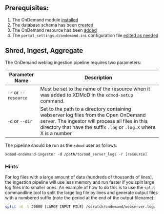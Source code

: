 ## Prerequisites:
1. The OnDemand module [installed](install.md)
2. The database schema has been [created](configuration.md#database-configuration)
3. The OnDemand resource has been [added](configuration.md#resource-setup)
4. The `portal_settings.d/ondemand.ini` configuration file [edited as needed](configuration.md#configuration-file)

## Shred, Ingest, Aggregate

The OnDemand weblog ingestion pipeline requires two parameters:

| Parameter Name | Description
| -------------- | -----------
| `-r` or `--resource` | Must be set to the name of the resource when it was added to XDMoD in the `xdmod-setup` command. |
| `-d` or `--dir` | Set to the path to a directory containing webserver log files from the Open OnDemand server. The ingestor will process all files in this directory that have the suffix `.log` or `.log.X` where X is a number |


The pipeline should be run as the `xdmod` user as follows:

    xdmod-ondemand-ingestor -d /path/to/ood_server_logs -r [resource]

### Hints

For log files with a large amount of data (hundreds of thousands of lines), the ingestion pipeline
will use less memory and run faster if you split large log files into smaller ones. An example of how to do this
is to use the `split` commandline tool to split the large log file by lines and generate
output files with a numbered suffix (note the period at the end of the output filename):

```bash
split -d -l 20000 [LARGE INPUT FILE] /scratch/ondemand/webserver.log.
```
